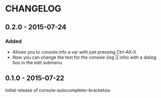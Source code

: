 # CHANGELOG

## 0.2.0 - 2015-07-24

### Added

* Allows you to console.info a var with just pressing Ctrl-Alt-X
* Now you can change the text for the console (log || info) with a dialog box in the edit submenu

## 0.1.0 - 2015-07-22

Initial release of console-autocompleter-bracketsio